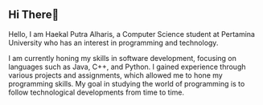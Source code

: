 <h2>Hi There👋</h2> 



<p>Hello, I am Haekal Putra Alharis, a Computer Science student at Pertamina University who has an interest in programming and technology.</p>

<p> I am currently honing my skills in software development, focusing on languages ​​such as Java, C++, and Python. I gained experience through various projects and assignments, which allowed me to hone my programming skills. My goal in studying the world of programming is to follow technological developments from time to time.</p>


